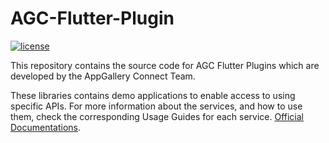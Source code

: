 # AGC-Flutter-Plugin
[![license](https://img.shields.io/badge/license-Apache--2.0-green)](./LICENCE)

This repository contains the source code for AGC Flutter Plugins which are developed by the AppGallery Connect Team.

These libraries contains demo applications to enable access to using specific APIs. For more information
about the services, and how to use them, check the corresponding Usage Guides for each service.
[Official Documentations](https://developer.huawei.com/consumer/en/doc/AppGallery-connect-Guides/agc-get-started-flutter-0000001057642285).